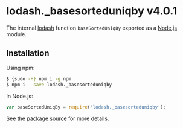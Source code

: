 # lodash._basesorteduniqby v4.0.1

The internal [lodash](https://lodash.com/) function `baseSortedUniqBy` exported as a [Node.js](https://nodejs.org/) module.

## Installation

Using npm:
```bash
$ {sudo -H} npm i -g npm
$ npm i --save lodash._basesorteduniqby
```

In Node.js:
```js
var baseSortedUniqBy = require('lodash._basesorteduniqby');
```

See the [package source](https://github.com/lodash/lodash/blob/4.0.1-npm-packages/lodash._basesorteduniqby) for more details.
